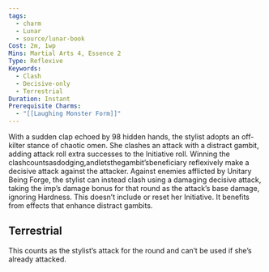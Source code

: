 ```yaml
---
tags:
  - charm
  - Lunar
  - source/lunar-book
Cost: 2m, 1wp
Mins: Martial Arts 4, Essence 2
Type: Reflexive
Keywords:
  - Clash
  - Decisive-only
  - Terrestrial
Duration: Instant
Prerequisite Charms:
  - "[[Laughing Monster Form]]"
---
```

With a sudden clap echoed by 98 hidden hands, the stylist adopts an off-kilter stance of chaotic omen. She clashes an attack with a distract gambit, adding attack roll extra successes to the Initiative roll. Winning the clashcountsasdodging,andletsthegambit’sbeneficiary reflexively make a decisive attack against the attacker. Against enemies afflicted by Unitary Being Forge, the stylist can instead clash using a damaging decisive attack, taking the imp’s damage bonus for that round as the attack’s base damage, ignoring Hardness. This doesn’t include or reset her Initiative. It benefits from effects that enhance distract gambits. 
## Terrestrial

This counts as the stylist’s attack for the round and can’t be used if she’s already attacked.